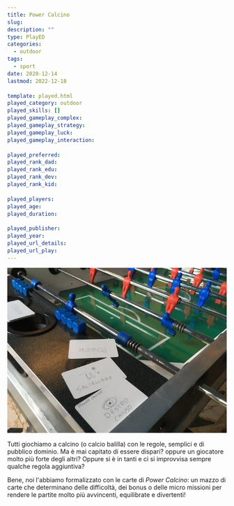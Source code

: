```yaml
---
title: Power Calcino
slug: 
description: ""
type: PlayED
categories:
  - outdoor
tags:
  - sport
date: 2020-12-14
lastmod: 2022-12-18

template: played.html
played_category: outdoor
played_skills: []
played_gameplay_complex: 
played_gameplay_strategy: 
played_gameplay_luck: 
played_gameplay_interaction: 

played_preferred: 
played_rank_dad: 
played_rank_edu: 
played_rank_dev: 
played_rank_kid: 

played_players: 
played_age: 
played_duration: 

played_publisher: 
played_year: 
played_url_details: 
played_url_play: 
---
```


![](../../assets/img/played/outdoor/powercalcino.webp)

Tutti giochiamo a calcino (o calcio balilla) con le regole, semplici e di pubblico dominio.
Ma è mai capitato di essere dispari? oppure un giocatore molto più forte degli altri? Oppure si è in tanti e ci si improvvisa sempre qualche regola aggiuntiva?

Bene, noi l'abbiamo formalizzato con le carte di *Power Calcino*: un mazzo di carte che determinano delle difficoltà, dei bonus o delle micro missioni per rendere le partite molto più avvincenti, equilibrate e divertenti!
